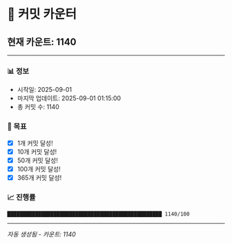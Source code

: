 # 🔢 커밋 카운터

## 현재 카운트: 1140

---

### 📊 정보
- 시작일: 2025-09-01
- 마지막 업데이트: 2025-09-01 01:15:00
- 총 커밋 수: 1140

### 🎯 목표
- [x] 1개 커밋 달성!
- [x] 10개 커밋 달성!
- [x] 50개 커밋 달성!
- [x] 100개 커밋 달성!
- [x] 365개 커밋 달성!

### 📈 진행률
```
██████████████████████████████████████████████████ 1140/100
```

---
*자동 생성됨 - 카운트: 1140*
